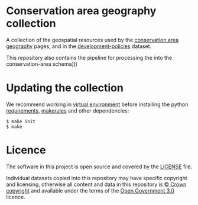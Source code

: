# Conservation area geography collection

A collection of the geospatial resources used by the [conservation area](https://digital-land.github.io/conservation-area/) [geography](https://digital-land.github.io/geography) pages, and in the [development-policies](https://digital-land.github.io/dataset/local-plans) dataset.

This repository also contains the pipeline for processing the into the conservation-area schema]()

# Updating the collection

We recommend working in [virtual environment](http://docs.python-guide.org/en/latest/dev/virtualenvs/) before installing the python [requirements](requirements.txt), [makerules](https://github.com/digital-land/makerules) and other dependencies:

    $ make init
    $ make

# Licence

The software in this project is open source and covered by the [LICENSE](LICENSE) file.

Individual datasets copied into this repository may have specific copyright and licensing, otherwise all content and data in this repository is
[© Crown copyright](http://www.nationalarchives.gov.uk/information-management/re-using-public-sector-information/copyright-and-re-use/crown-copyright/)
and available under the terms of the [Open Government 3.0](https://www.nationalarchives.gov.uk/doc/open-government-licence/version/3/) licence.

